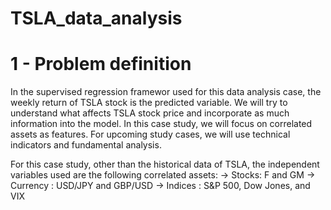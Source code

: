 # TSLA_data_analysis

# 1 - Problem definition

In the supervised regression framewor used for this data analysis case,
the weekly return of TSLA stock is the predicted variable.
We will try to understand what affects TSLA stock price and incorporate as much
information into the model. In this case study, we will focus on correlated assets as features.
For upcoming study cases, we will use technical indicators and fundamental analysis.

For this case study, other than the historical data of TSLA, the independent variables
used are the following correlated assets:
 -> Stocks: F and GM
 -> Currency : USD/JPY and GBP/USD
 -> Indices : S&P 500, Dow Jones, and VIX

